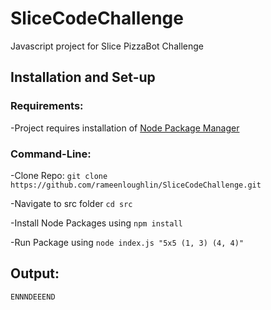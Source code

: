 # SliceCodeChallenge

Javascript project for Slice PizzaBot Challenge

## Installation and Set-up

### Requirements:
-Project requires installation of [Node Package Manager](https://nodejs.org/en/download/)

### Command-Line:
-Clone Repo:   ```git clone https://github.com/rameenloughlin/SliceCodeChallenge.git ```

-Navigate to src folder ```cd src```

-Install Node Packages using ```npm install```

-Run Package using ```node index.js "5x5 (1, 3) (4, 4)" ```

## Output: 
```ENNNDEEEND ```
